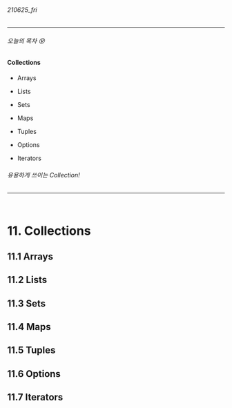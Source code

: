 ###### 210625_fri

<hr>



###### 오늘의 목차 :dizzy_face:

#### Collections

- Arrays
- Lists
- Sets

- Maps
- Tuples
- Options

- Iterators

###### 유용하게 쓰이는 Collection!

<hr>

<br>


# 11. Collections



## 11.1 Arrays



## 11.2 Lists



## 11.3 Sets



## 11.4 Maps



## 11.5 Tuples



## 11.6 Options



## 11.7 Iterators

